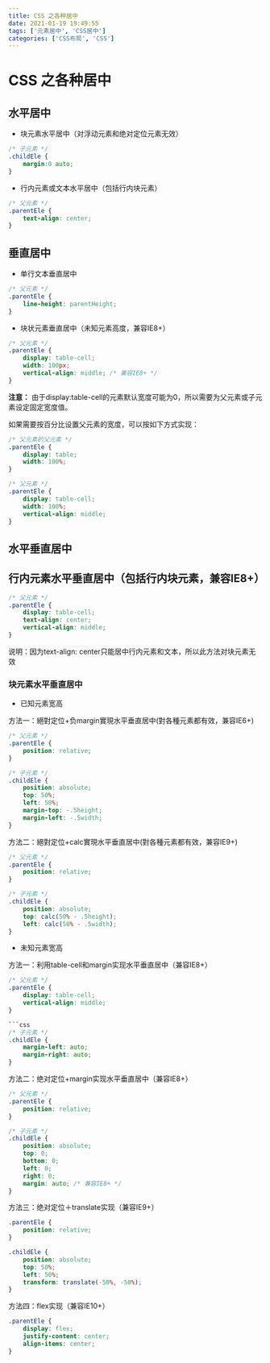 ```yaml
---
title: CSS 之各种居中
date: 2021-01-19 19:49:55
tags: ['元素居中', 'CSS居中']
categories: ['CSS布局', 'CSS']
---
```


# CSS 之各种居中

## 水平居中

- 块元素水平居中（对浮动元素和绝对定位元素无效）

```css
/* 子元素 */
.childEle {
    margin:0 auto;
}
```

- 行内元素或文本水平居中（包括行内块元素）

```css
/* 父元素 */
.parentEle {
    text-align: center;
}
```

## 垂直居中

- 单行文本垂直居中

```css
/* 父元素 */
.parentEle {
    line-height: parentHeight;
}
```


- 块状元素垂直居中（未知元素高度，兼容IE8+）

```css
/* 父元素 */
.parentEle {
    display: table-cell;
    width: 100px;
    vertical-align: middle; /* 兼容IE8+ */
}
```

**注意：** 由于display:table-cell的元素默认宽度可能为0，所以需要为父元素或子元素设定固定宽度值。

如果需要按百分比设置父元素的宽度，可以按如下方式实现：

```css
/* 父元素的父元素 */
.parentEle {
    display: table;
    width: 100%;
}
```

```css
/* 父元素 */
.parentEle {
    display: table-cell;
    width: 100%;
    vertical-align: middle;
}
```

## 水平垂直居中

## 行内元素水平垂直居中（包括行内块元素，兼容IE8+）

```css
/* 父元素 */
.parentEle {
    display: table-cell;
    text-align: center;
    vertical-align: middle;
}
```

说明：因为text-align: center只能居中行内元素和文本，所以此方法对块元素无效

### 块元素水平垂直居中

- 已知元素宽高

方法一：絕對定位+负margin實現水平垂直居中(對各種元素都有效，兼容IE6+)

```css
/* 父元素 */
.parentEle {
    position: relative;
}

/* 子元素 */
.childEle {
    position: absolute;
    top: 50%;
    left: 50%;
    margin-top: -.5height;
    margin-left: -.5width;
}
```

方法二：絕對定位+calc實現水平垂直居中(對各種元素都有效，兼容IE9+)

```css
/* 父元素 */
.parentEle {
    position: relative;
}

/* 子元素 */
.childEle {
    position: absolute;
    top: calc(50% - .5height);
    left: calc(50% - .5width);
}
```

- 未知元素宽高

方法一：利用table-cell和margin实现水平垂直居中（兼容IE8+）

```css
/* 父元素 */
.parentEle {
    display: table-cell;
    vertical-align: middle;
}

```css
/* 子元素 */
.childEle {
    margin-left: auto;
    margin-right: auto;
}
```


方法二：绝对定位+margin实现水平垂直居中（兼容IE8+）

```css
/* 父元素 */
.parentEle {
    position: relative;
}

/* 子元素 */
.childEle {
    position: absolute;
    top: 0;
    bottom: 0;
    left: 0;
    right: 0;
    margin: auto; /* 兼容IE8+ */
}
```

方法三：绝对定位＋translate实现（兼容IE9+）

```css
.parentEle {
    position: relative;
}

.childEle {
    position: absolute;
    top: 50%;
    left: 50%;
    transform: translate(-50%, -50%);
}
```

方法四：flex实现（兼容IE10+）

```css
.parentEle {
    display: flex;
    justify-content: center;
    align-items: center;
}
```

